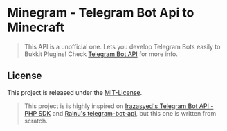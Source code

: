Minegram - Telegram Bot Api to Minecraft
========================================
> This API is a unofficial one. Lets you develop Telegram Bots easily to Bukkit Plugins! Check [Telegram Bot API](https://core.telegram.org/bots) for more info.

## License

This project is released under the [MIT-License](https://github.com/Cadiducho/Minegram/blob/master/LICENSE).

> This project is is highly inspired on [Irazasyed's Telegram Bot API - PHP SDK](https://github.com/irazasyed/telegram-bot-sdk) 
> and [Rainu's telegram-bot-api](https://github.com/rainu/telegram-bot-api), but this one is written from scratch.
